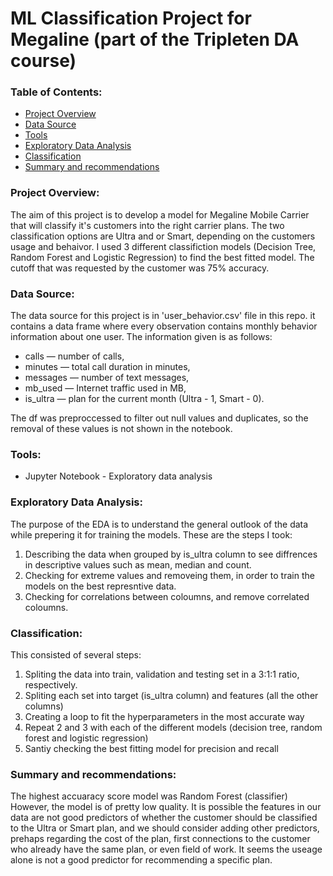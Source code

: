 # ML Classification Project for Megaline (part of the Tripleten DA course)  

### Table of Contents:

- [Project Overview](#project-overview)
- [Data Source](#data-source)
- [Tools](#tools)
- [Exploratory Data Analysis](#exploratory-data-analysis)
- [Classification](#classification)
- [Summary and recommendations](#summary-and-recommendations)

### Project Overview:

The aim of this project is to develop a model for Megaline Mobile Carrier that will classify it's customers into the right carrier plans. The two classification options are Ultra and or Smart, depending on the customers usage and behaivor. I used 3 different classifiction models (Decision Tree, Random Forest and Logistic Regression) to find the best fitted model. The cutoff that was requested by the customer was 75% accuracy. 

### Data Source:

The data source for this project is in 'user_behavior.csv' file in this repo. 
it contains a data frame where every observation contains monthly behavior information about one user. The information given is as follows: 

- сalls — number of calls,
- minutes — total call duration in minutes,
- messages — number of text messages,
- mb_used — Internet traffic used in MB,
- is_ultra — plan for the current month (Ultra - 1, Smart - 0).

The df was preproccessed to filter out null values and duplicates, so the removal of these values is not shown in the notebook. 

### Tools:

- Jupyter Notebook - Exploratory data analysis

### Exploratory Data Analysis:

The purpose of the EDA is to understand the general outlook of the data while prepering it for training the models. These are the steps I took: 
1. Describing the data when grouped by is_ultra column to see diffrences in descriptive values such as mean, median and count. 
2. Checking for extreme values and removeing them, in order to train the models on the best represntive data.
3. Checking for correlations between coloumns, and remove correlated coloumns.
     
### Classification: 

This consisted of several steps:
1. Spliting the data into train, validation and testing set in a 3:1:1 ratio, respectively.
2. Spliting each set into target (is_ultra column) and features (all the other columns)
3. Creating a loop to fit the hyperparameters in the most accurate way
4. Repeat 2 and 3 with each of the different models (decision tree, random forest and logistic regression)
5. Santiy checking the best fitting model for precision and recall

### Summary and recommendations:

The highest accuaracy score model was Random Forest (classifier) However, the model is of pretty low quality. It is possible the features in our data are not good predictors of whether the customer should be classified to the Ultra or Smart plan, and we should consider adding other predictors, prehaps regarding the cost of the plan, first connections to the customer who already have the same plan, or even field of work. It seems the useage alone is not a good predictor for recommending a specific plan.


